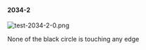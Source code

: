 #### 2034-2
![test-2034-2-0.png](https://github.com/lil-lab/nlvr/raw/master/nlvr/test/images/6/test-2034-2-0.png "test-2034-2-0.png")

None of the black circle is touching any edge